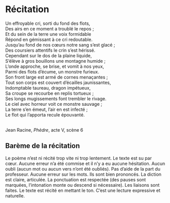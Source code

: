 # Récitation

Un effroyable cri, sorti du fond des flots,<br />
Des airs en ce moment a troublé le repos ;<br />
Et du sein de la terre une voix formidable<br />
Répond en gémissant à ce cri redoutable.<br />
Jusqu’au fond de nos cœurs notre sang s’est glacé ;<br />
Des coursiers attentifs le crin s’est hérissé.<br />
Cependant sur le dos de la plaine liquide,<br />
S’élève à gros bouillons une montagne humide ;<br />
L’onde approche, se brise, et vomit à nos yeux,<br />
Parmi des flots d’écume, un monstre furieux.<br />
Son front large est armé de cornes menaçantes ;<br />
Tout son corps est couvert d’écailles jaunissantes,<br />
Indomptable taureau, dragon impétueux,<br />
Sa croupe se recourbe en replis tortueux ;<br />
Ses longs mugissements font trembler le rivage.<br />
Le ciel avec horreur voit ce monstre sauvage ;<br />
La terre s’en émeut, l’air en est infecté ;<br />
Le flot qui l’apporta recule épouvanté.<br /><br />

Jean Racine, *Phèdre*, acte V, scène 6


## Barème de la récitation

Le poème n’est ni récité trop vite ni trop lentement.
Le texte est su par cœur. Aucune erreur n’a été commise et il n’y a eu aucune hésitation.
Aucun oubli (aucun mot ou aucun vers n’ont été oubliés). Pas d’aide de la part du professeur.
Aucune erreur sur les mots. Ils sont bien prononcés. La diction est claire, articulée.
La ponctuation est respectée (des pauses sont marquées, l’intonation monte ou descend si nécessaire).
Les liaisons sont faites.
Le texte est récité en mettant le ton. C’est une lecture expressive et naturelle.
